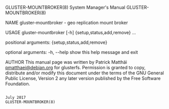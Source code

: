 GLUSTER-MOUNTBROKER(8)                                                            System Manager's Manual                                                           GLUSTER-MOUNTBROKER(8)

NAME
       gluster-mountbroker - geo replication mount broker

USAGE
       gluster-mountbroker [-h] {setup,status,add,remove} ...

   positional arguments:
              {setup,status,add,remove}

   optional arguments:
       -h, --help
              show this help message and exit

AUTHOR
       This manual page was written by Patrick Matthäi <pmatthaei@debian.org> for glusterfs.  Permission is granted to copy, distribute and/or modify this document under the terms of the
       GNU General Public License, Version 2 any later version published by the Free Software Foundation.

                                                                                         July 2017                                                                  GLUSTER-MOUNTBROKER(8)
